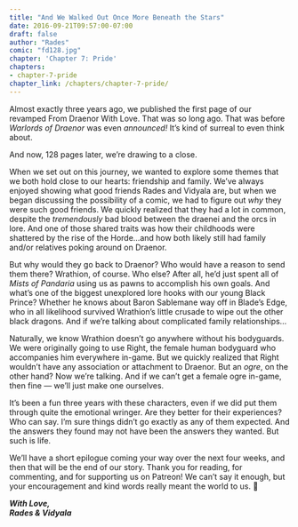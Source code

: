 ```yaml
---
title: "And We Walked Out Once More Beneath the Stars"
date: 2016-09-21T09:57:00-07:00
draft: false
author: "Rades"
comic: "fd128.jpg"
chapter: 'Chapter 7: Pride'
chapters:
- chapter-7-pride
chapter_link: /chapters/chapter-7-pride/
---
```


Almost exactly three years ago, we published the first page of our revamped From Draenor With Love. That was so long ago. That was before *Warlords of Draenor* was even *announced!* It’s kind of surreal to even think about.


And now, 128 pages later, we’re drawing to a close.


When we set out on this journey, we wanted to explore some themes that we both hold close to our hearts: friendship and family. We’ve always enjoyed showing what good friends Rades and Vidyala are, but when we began discussing the possibility of a comic, we had to figure out *why* they were such good friends. We quickly realized that they had a lot in common, despite the *tremendously* bad blood between the draenei and the orcs in lore. And one of those shared traits was how their childhoods were shattered by the rise of the Horde…and how both likely still had family and/or relatives poking around on Draenor.


But why would they go back to Draenor? Who would have a reason to send them there? Wrathion, of course. Who else? After all, he’d just spent all of *Mists of Pandaria* using us as pawns to accomplish his own goals. And what’s one of the biggest unexplored lore hooks with our young Black Prince? Whether he knows about Baron Sablemane way off in Blade’s Edge, who in all likelihood survived Wrathion’s little crusade to wipe out the other black dragons. And if we’re talking about complicated family relationships…


Naturally, we know Wrathion doesn’t go anywhere without his bodyguards. We were originally going to use Right, the female human bodyguard who accompanies him everywhere in-game. But we quickly realized that Right wouldn’t have any association or attachment to Draenor. But an *ogre*, on the other hand? Now we’re talking. And if we can’t get a female ogre in-game, then fine — we’ll just make one ourselves.


It’s been a fun three years with these characters, even if we did put them through quite the emotional wringer. Are they better for their experiences? Who can say. I’m sure things didn’t go exactly as any of them expected. And the answers they found may not have been the answers they wanted. But such is life.


We’ll have a short epilogue coming your way over the next four weeks, and then that will be the end of our story. Thank you for reading, for commenting, and for supporting us on Patreon! We can’t say it enough, but your encouragement and kind words really meant the world to us. 🙂


***With Love,<br>
Rades &amp; Vidyala***

